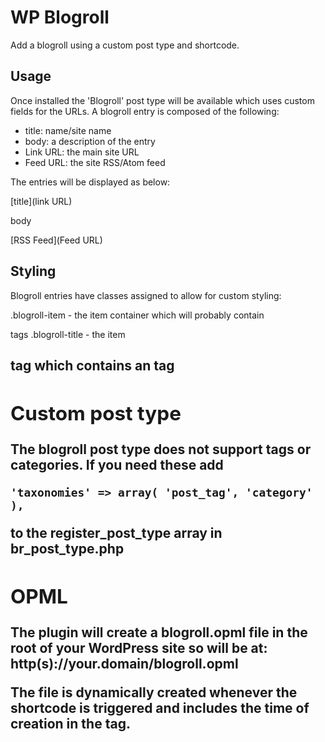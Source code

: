# WP Blogroll

Add a blogroll using a custom post type and shortcode.

## Usage

Once installed the 'Blogroll' post type will be available which uses custom fields for the URLs. A blogroll entry is composed of the following:

- title:		name/site name
- body:			a description of the entry
- Link URL:		the main site URL
- Feed URL:		the site RSS/Atom feed

The entries will be displayed as below:

[title](link URL)

body

[RSS Feed](Feed URL)


## Styling

Blogroll entries have classes assigned to allow for custom styling:

.blogroll-item 		- 	the item container which will probably contain <P> tags
.blogroll-title		-	the item <H2> tag which contains an <A> tag


## Custom post type

The blogroll post type does not support tags or categories. If you need these add

	'taxonomies' => array( 'post_tag', 'category' ),	
		
to the register_post_type array in br_post_type.php


## OPML

The plugin will create a blogroll.opml file in the root of your WordPress site so will be at: http(s)://your.domain/blogroll.opml

The file is dynamically created whenever the shortcode is triggered and includes the time of creation in the <dateModified> tag. 
